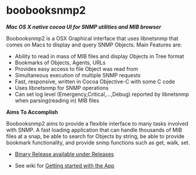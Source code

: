 # boobooksnmp2
___Mac OS X native cocoa UI for SNMP utilities and MIB browser___


Boobooksnmp2 is a OSX Graphical interface that uses libnetsnmp that comes on Macs to display and query SNMP Objects. Main Features are:
- Ability to read in mass of MIB files and display Objects in Tree format
- Bookmarks of Objects, Agents, URLs
- Provides easy access to file Object was read from
- Simultaneous execution of multiple SNMP requests
- Fast, responsive, written in Cocoa Objective-C with some C code
- Uses libnetsnmp for SNMP operations
- Can set log level (Emergency,Critical,...,Debug) reported by libnetsnmp when parsing(reading in) MIB files

__Aims To Accomplish__

Boobooksnmp2 aims to provide a flexible interface to many tasks involved
with SNMP. A fast loading application that can handle thousands of MIB
files at a snap, be able to search for Objects by string, be able to
provide bookmark functionality, and provide snmp functions such as get,
walk, set.

- [Binary Release available under Releases](https://github.com/G5unit/boobooksnmp2/releases)

- See wiki for [Getting started with the App](https://github.com/G5unit/boobooksnmp2/wiki)
